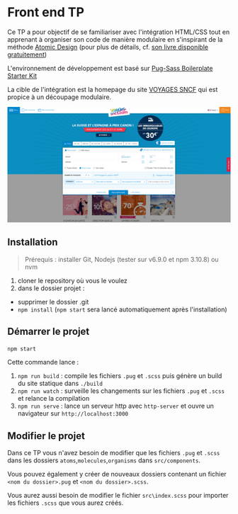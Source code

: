 # Front end TP

Ce TP a pour objectif de se familiariser avec l'intégration HTML/CSS tout en apprenant à organiser son code de manière modulaire en s'inspirant de la méthode [Atomic Design](http://bradfrost.com/blog/post/atomic-web-design/) (pour plus de détails, cf. [son livre disponible gratuitement](http://atomicdesign.bradfrost.com/))

L'environnement de développement est basé sur [Pug-Sass Boilerplate Starter Kit](https://github.com/Errec/pug-sass-boilerplate-starter-kit)

La cible de l'intégration est la homepage du site [VOYAGES SNCF](https://www.voyages-sncf.com/) qui est propice à un découpage modulaire. 

![VOYAGES SNCF](voyages-sncf.png)


## Installation

> Prérequis : installer Git, Nodejs (tester sur v6.9.0 et npm 3.10.8) ou nvm

1. cloner le repository où vous le voulez
2. dans le dossier projet :
  - supprimer le dossier .git
  - `npm install` (`npm start` sera lancé automatiquement après l'installation)
  
## Démarrer le projet

`npm start`

Cette commande lance :

1. `npm run build` : compile les fichiers `.pug` et `.scss` puis génère un build du site statique dans `./build`
2. `npm run watch` : surveille les changements sur les fichiers `.pug` et `.scss` et relance la compilation
3. `npm run serve` : lance un serveur http avec `http-server` et ouvre un navigateur sur `http://localhost:3000`

## Modifier le projet

Dans ce TP vous n'avez besoin de modifier que les fichiers `.pug` et `.scss` dans les dossiers `atoms`,`molecules`,`organisms` dans  `src/components`.

Vous pouvez également y créer de nouveaux dossiers contenant un fichier `<nom du dossier>.pug` et `<nom du dossier>.scss`.

Vous aurez aussi besoin de modifier le fichier `src\index.scss` pour importer les fichiers `.scss` que vous aurez créés.